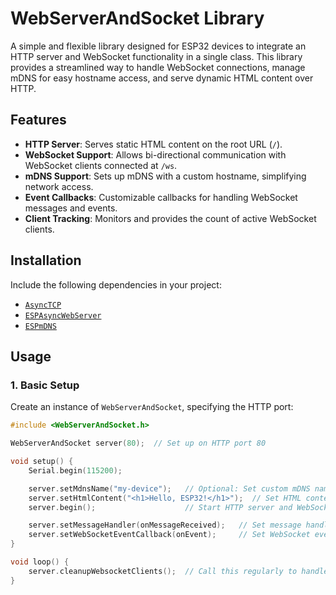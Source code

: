 # WebServerAndSocket Library

A simple and flexible library designed for ESP32 devices to integrate an HTTP server and WebSocket functionality in a single class. This library provides a streamlined way to handle WebSocket connections, manage mDNS for easy hostname access, and serve dynamic HTML content over HTTP.

## Features
- **HTTP Server**: Serves static HTML content on the root URL (`/`).
- **WebSocket Support**: Allows bi-directional communication with WebSocket clients connected at `/ws`.
- **mDNS Support**: Sets up mDNS with a custom hostname, simplifying network access.
- **Event Callbacks**: Customizable callbacks for handling WebSocket messages and events.
- **Client Tracking**: Monitors and provides the count of active WebSocket clients.

## Installation
Include the following dependencies in your project:
- [`AsyncTCP`](https://github.com/me-no-dev/AsyncTCP)
- [`ESPAsyncWebServer`](https://github.com/me-no-dev/ESPAsyncWebServer)
- [`ESPmDNS`](https://www.arduino.cc/reference/en/libraries/esp-mdns/)

## Usage

### 1. Basic Setup

Create an instance of `WebServerAndSocket`, specifying the HTTP port:
```cpp
#include <WebServerAndSocket.h>

WebServerAndSocket server(80);  // Set up on HTTP port 80

void setup() {
    Serial.begin(115200);

    server.setMdnsName("my-device");   // Optional: Set custom mDNS name
    server.setHtmlContent("<h1>Hello, ESP32!</h1>");  // Set HTML content for HTTP server
    server.begin();                    // Start HTTP server and WebSocket

    server.setMessageHandler(onMessageReceived);   // Set message handler
    server.setWebSocketEventCallback(onEvent);     // Set WebSocket event callback
}

void loop() {
    server.cleanupWebsocketClients();  // Call this regularly to handle WebSocket clients
}
